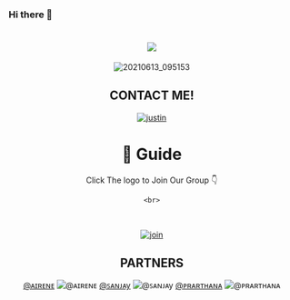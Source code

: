 ### Hi there 👋

<!--
**justinx3/justinx3** is a ✨ _special_ ✨ repository because its `README.md` (this file) appears on your GitHub profile.

Here are some ideas to get you started:

- 🔭 I’m currently working on ...
- 🌱 I’m currently learning ...
- 👯 I’m looking to collaborate on ...
- 🤔 I’m looking for help with ...
- 💬 Ask me about ...
- 📫 How to reach me: ...
- 😄 Pronouns: ...
- ⚡ Fun fact: ...
-->
<div align="center">

 

 
  <p align="center">

   

 

<h1 align="center">
<img src="https://readme-typing-svg.herokuapp.com/?lines=Hello,+guys!+👋;This+is+justin+x3....;Welcome+to+my+repo!&center=true&size=30">
  </a>
</h1>

 

![20210613_095153](https://user-images.githubusercontent.com/124699631/217593316-686c2b9e-d16c-4a0e-b61c-135abeb9d20d.jpg) 

## CONTACT ME!

  [![justin](https://telegra.ph/file/8f091b49715d3228239de.jpg)](http://api.whatsapp.com/send?phone=917510619064&text=Hi-justin)

  <div align="center">



 

# 📢 Guide

Click The logo to Join Our Group 👇

    <br>

<br>

  [![join](https://telegra.ph/file/13ff6d16c3ac3063c3db3.jpg)](https://chat.whatsapp.com/DV20uJPlQOT4SJd8HWUz6o)

  <div align="center">

 
## PARTNERS
[@ᴀɪʀᴇɴᴇ](https://github.com/AIRENECHIKKUZZ)
![@ᴀɪʀᴇɴᴇ](https://avatars.githubusercontent.com/AIRENECHIKKUZZ?s=150&v=1)
[@ꜱᴀɴᴊᴀy](https://github.com/sxnju-1910)
![@ꜱᴀɴᴊᴀy](https://avatars.githubusercontent.com/sxnju-1910?s=150&v=1)
[@ᴩʀᴀʀᴛʜᴀɴᴀ](https://github.com/user-prarthana) 
![@ᴩʀᴀʀᴛʜᴀɴᴀ](https://avatars.githubusercontent.com/user-prarthana?s=150&v=1)


